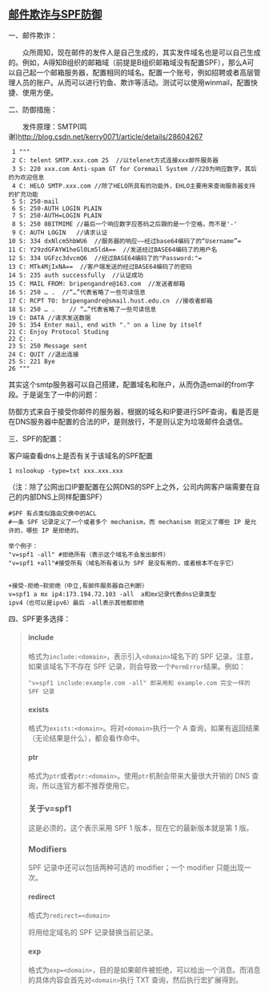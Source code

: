 ##  [邮件欺诈与SPF防御](https://www.cnblogs.com/KevinGeorge/p/8276029.html)          

一、邮件欺诈：

　　众所周知，现在邮件的发件人是自己生成的，其实发件域名也是可以自己生成的。例如，A得知B组织的邮箱域（前提是B组织邮箱域没有配置SPF），那么A可以自己起一个邮箱服务器，配置相同的域名。配置一个账号，例如招聘或者高层管理人员的账户。从而可以进行钓鱼、欺诈等活动。测试可以使用winmail，配置快捷、使用方便。

二、防御措施：

　　发件原理：SMTP(鸣谢)<http://blog.csdn.net/kerry0071/article/details/28604267>


```
 1 """
 2 C: telent SMTP.xxx.com 25  //以telenet方式连接xxx邮件服务器  
 3 S: 220 xxx.com Anti-spam GT for Coremail System //220为响应数字，其后的为欢迎信息  
 4 C: HELO SMTP.xxx.com //除了HELO所具有的功能外，EHLO主要用来查询服务器支持的扩充功能   
 5 S: 250-mail  
 6 S: 250-AUTH LOGIN PLAIN  
 7 S: 250-AUTH=LOGIN PLAIN  
 8 S: 250 8BITMIME //最后一个响应数字应答码之后跟的是一个空格，而不是'-'   
 9 C: AUTH LOGIN   //请求认证  
10 S: 334 dxNlcm5hbWU6  //服务器的响应——经过base64编码了的“Username”=  
11 C: Y29zdGFAYW1heGl0Lm5ldA==  //发送经过BASE64编码了的用户名  
12 S: 334 UGFzc3dvcmQ6  //经过BASE64编码了的"Password:"=  
13 C: MTk4MjIxNA==  //客户端发送的经过BASE64编码了的密码  
14 S: 235 auth successfully  //认证成功   
15 C: MAIL FROM: bripengandre@163.com  //发送者邮箱  
16 S: 250 … .  //“…”代表省略了一些可读信息  
17 C: RCPT TO: bripengandre@smail.hust.edu.cn　//接收者邮箱  
18 S: 250 … .    // “…”代表省略了一些可读信息  
19 C: DATA //请求发送数据  
20 S: 354 Enter mail, end with "." on a line by itself  
21 C: Enjoy Protocol Studing  
22 C: .  
23 S: 250 Message sent  
24 C: QUIT //退出连接   
25 S: 221 Bye  
26 """
```


其实这个smtp服务器可以自己搭建，配置域名和账户，从而伪造email的from字段。于是诞生了一中的问题：

防御方式来自于接受你邮件的服务器，根据的域名和IP要进行SPF查询，看是否是在DNS服务器中配置的合法的IP，是则放行，不是则认定为垃圾邮件会退信。

三、SPF的配置：

客户端查看dns上是否有关于该域名的SPF配置

```
1 nslookup -type=txt xxx.xxx.xxx
```

（注：除了公网出口IP要配置在公网DNS的SPF上之外，公司内网客户端需要在自己的内部DNS上同样配置SPF）


```
#SPF 有点类似路由交换中的ACL
#一条 SPF 记录定义了一个或者多个 mechanism，而 mechanism 则定义了哪些 IP 是允许的，哪些 IP 是拒绝的。

举个例子：
"v=spf1 -all" #拒绝所有（表示这个域名不会发出邮件）
"v=spf1 +all"#接受所有（域名所有者认为 SPF 是没有用的，或者根本不在乎它）


+接受-拒绝~软拒绝（中立,有邮件服务器自己判断）
v=spf1 a mx ip4:173.194.72.103 -all  a和mx记录代表dns记录类型
ipv4（也可以是ipv6）最后 -all表示其他都拒绝
```


四、SPF更多选择：

> #### include
>
> 格式为`include:<domain>`，表示引入`<domain>`域名下的 SPF 记录。注意，如果该域名下不存在 SPF 记录，则会导致一个`PermError`结果。例如：
>
> ```
> "v=spf1 include:example.com -all" 即采用和 example.com 完全一样的 SPF 记录
> ```
>
> #### exists
>
> 格式为`exists:<domain>`。将对`<domain>`执行一个 A 查询，如果有返回结果（无论结果是什么），都会看作命中。
>
> #### ptr
>
> 格式为`ptr`或者`ptr:<domain>`。使用`ptr`机制会带来大量很大开销的 DNS 查询，所以连官方都不推荐使用它。
>
> ### 关于v=spf1
>
> 这是必须的，这个表示采用 SPF 1 版本，现在它的最新版本就是第 1 版。
>
> ### Modifiers
>
> SPF 记录中还可以包括两种可选的 modifier；一个 modifier 只能出现一次。
>
> #### redirect
>
> 格式为`redirect=<domain>`
>
> 将用给定域名的 SPF 记录替换当前记录。
>
> #### exp
>
> 格式为`exp=<domain>`，目的是如果邮件被拒绝，可以给出一个消息。而消息的具体内容会首先对`<domain>`执行 TXT 查询，然后执行宏扩展得到。